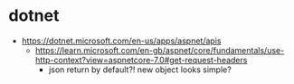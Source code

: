 dotnet
======

* https://dotnet.microsoft.com/en-us/apps/aspnet/apis
    * https://learn.microsoft.com/en-gb/aspnet/core/fundamentals/use-http-context?view=aspnetcore-7.0#get-request-headers
        * json return by default?! new object looks simple?